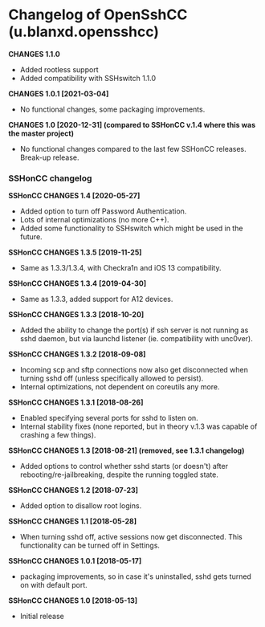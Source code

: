 # Changelog of OpenSshCC (u.blanxd.opensshcc)
**CHANGES 1.1.0**
* Added rootless support
* Added compatibility with SSHswitch 1.1.0

**CHANGES 1.0.1 [2021-03-04]**
* No functional changes, some packaging improvements.

**CHANGES 1.0 [2020-12-31] (compared to SSHonCC v.1.4 where this was the master project)**
* No functional changes compared to the last few SSHonCC releases. Break-up release.

### SSHonCC changelog
**SSHonCC CHANGES 1.4 [2020-05-27]**
* Added option to turn off Password Authentication.
* Lots of internal optimizations (no more C++).
* Added some functionality to SSHswitch which might be used in the future.

**SSHonCC CHANGES 1.3.5 [2019-11-25]**
* Same as 1.3.3/1.3.4, with Checkra1n and iOS 13 compatibility.

**SSHonCC CHANGES 1.3.4 [2019-04-30]**
* Same as 1.3.3, added support for A12 devices.

**SSHonCC CHANGES 1.3.3 [2018-10-20]**
* Added the ability to change the port(s) if ssh server is not running as sshd daemon, but via launchd listener (ie. compatibility with unc0ver).

**SSHonCC CHANGES 1.3.2 [2018-09-08]**
* Incoming scp and sftp connections now also get disconnected when turning sshd off (unless specifically allowed to persist).
* Internal optimizations, not dependent on coreutils any more.

**SSHonCC CHANGES 1.3.1 [2018-08-26]**
* Enabled specifying several ports for sshd to listen on.
* Internal stability fixes (none reported, but in theory v.1.3 was capable of crashing a few things).

**SSHonCC CHANGES 1.3 [2018-08-21] (removed, see 1.3.1 changelog)**
* Added options to control whether sshd starts (or doesn't) after rebooting/re-jailbreaking, despite the running toggled state.

**SSHonCC CHANGES 1.2 [2018-07-23]**
* Added option to disallow root logins.

**SSHonCC CHANGES 1.1 [2018-05-28]**
* When turning sshd off, active sessions now get disconnected. This functionality can be turned off in Settings.

**SSHonCC CHANGES 1.0.1 [2018-05-17]**
* packaging improvements, so in case it's uninstalled, sshd gets turned on with default port.

**SSHonCC CHANGES 1.0 [2018-05-13]**
* Initial release
